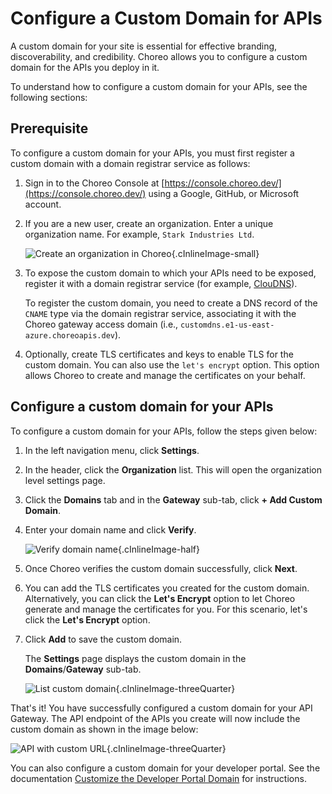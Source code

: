 # Configure a Custom Domain for APIs

A custom domain for your site is essential for effective branding, discoverability, and credibility. Choreo allows you to configure a custom domain for the APIs you deploy in it.

To understand how to configure a custom domain for your APIs, see the following sections:

## Prerequisite

To configure a custom domain for your APIs, you must first register a custom domain with a domain registrar service as follows:

1. Sign in to the Choreo Console at [https://console.choreo.dev/](https://console.choreo.dev/) using a Google, GitHub, or Microsoft account.

2. If you are a new user, create an organization. Enter a unique organization name. For example, `Stark Industries Ltd`.

    ![Create an organization in Choreo](../assets/img/administer/create-choreo-organization.png){.cInlineImage-small}

3. To expose the custom domain to which your APIs need to be exposed, register it with a domain registrar service (for example, [ClouDNS](https://www.cloudns.net/)).

    To register the custom domain, you need to create a DNS record of the `CNAME` type via the domain registrar service, associating it with the Choreo gateway access domain (i.e., `customdns.e1-us-east-azure.choreoapis.dev`).

4. Optionally, create TLS certificates and keys to enable TLS for the custom domain. You can also use the `let's encrypt` option. This option allows Choreo to create and manage the certificates on your behalf.

## Configure a custom domain for your APIs

To configure a custom domain for your APIs, follow the steps given below:

1. In the left navigation menu, click **Settings**.

2. In the header, click the **Organization** list. This will open the organization level settings page. 

3. Click the **Domains** tab and in the **Gateway** sub-tab, click **+ Add Custom Domain**.

4. Enter your domain name and click **Verify**. 

    ![Verify domain name](../assets/img/administer/create-custom-domain.png){.cInlineImage-half}

5. Once Choreo verifies the custom domain successfully, click **Next**.

6. You can add the TLS certificates you created for the custom domain. Alternatively, you can click the **Let's Encrypt** option to let Choreo generate and manage the certificates for you. For this scenario, let's click the **Let's Encrypt** option.

7. Click **Add** to save the custom domain.

    The **Settings** page displays the custom domain in the **Domains**/**Gateway** sub-tab.

    ![List custom domain](../assets/img/administer/list-custom-domain.png){.cInlineImage-threeQuarter}

That's it! You have successfully configured a custom domain for your API Gateway. The API endpoint of the APIs you create will now include the custom domain as shown in the image below:

![API with custom URL](../assets/img/administer/api-with-custom-url.png){.cInlineImage-threeQuarter}

You can also configure a custom domain for your developer portal. See the documentation [Customize the Developer Portal Domain](customize-the-developer-portal-domain.md) for instructions. 
